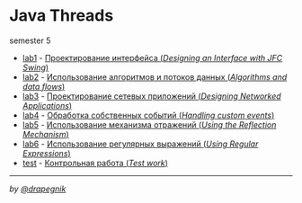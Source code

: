 # Java Threads

semester 5

- [lab1](https://github.com/Drapegnik/bsu/tree/master/programming/java/sem5/lab1) -
  [Проектирование интерфейса (_Designing an Interface with JFC Swing_)](https://drapegnik.github.io/bsu/programming/java/sem5/lab1/)
- [lab2](https://github.com/Drapegnik/bsu/tree/master/programming/java/sem5/lab2) -
  [Использование алгоритмов и потоков данных (_Algorithms and data flows_)](https://drapegnik.github.io/bsu/programming/java/sem5/lab2/)
- [lab3](https://github.com/Drapegnik/bsu/tree/master/programming/java/sem5/lab3) -
  [Проектирование сетевых приложений (_Designing Networked Applications_)](https://drapegnik.github.io/bsu/programming/java/sem5/lab3/)
- [lab4](https://github.com/Drapegnik/bsu/tree/master/programming/java/sem5/lab4) -
  [Обработка собственных событий (_Handling custom events_)](https://drapegnik.github.io/bsu/programming/java/sem5/lab4/)
- [lab5](https://github.com/Drapegnik/bsu/tree/master/programming/java/sem5/lab5) -
  [Использование механизма отражений (_Using the Reflection Mechanism_)](https://drapegnik.github.io/bsu/programming/java/sem5/lab5/)
- [lab6](https://github.com/Drapegnik/bsu/tree/master/programming/java/sem5/lab6) -
  [Использование регулярных выражений (_Using Regular Expressions_)](https://drapegnik.github.io/bsu/programming/java/sem5/lab6/)
- [test](https://github.com/Drapegnik/bsu/tree/master/programming/java/sem5/test) -
  [Контрольная работа (_Test work_)](https://drapegnik.github.io/bsu/programming/java/sem5/test/)

---

_by [@drapegnik](https://github.com/Drapegnik)_
